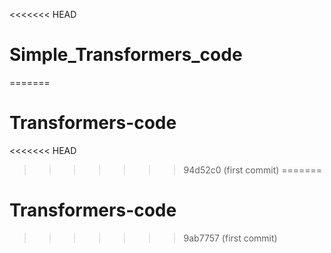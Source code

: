 <<<<<<< HEAD
# Simple_Transformers_code
=======
# Transformers-code
<<<<<<< HEAD
>>>>>>> 94d52c0 (first commit)
=======
# Transformers-code
>>>>>>> 9ab7757 (first commit)
